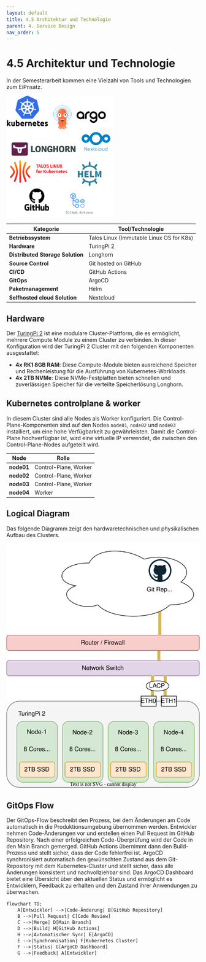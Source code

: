```yaml
---
layout: default
title: 4.5 Architektur und Technologie
parent: 4. Service Design
nav_order: 5
---
```


# 4.5 Architektur und Technologie

In der Semesterarbeit kommen eine Vielzahl von Tools und Technologien zum EiPnsatz.

![arch_bigpicture](../../resources/images/arch-bigpicture.png)

| **Kategorie**                    | **Tool/Technologie**                     |
| -------------------------------- | ---------------------------------------- |
| **Betriebssystem**               | Talos Linux (Immutable Linux OS for K8s) |
| **Hardware**                     | TuringPi 2                               |
| **Distributed Storage Solution** | Longhorn                                 |
| **Source Control**               | Git hosted on GitHub                     |
| **CI/CD**                        | GitHub Actions                           |
| **GitOps**                       | ArgoCD                                   |
| **Paketmanagement**              | Helm                                     |
| **Selfhosted cloud Solution**    | Nextcloud                                |

## Hardware

Der [TuringPi 2](https://turingpi.com/) ist eine modulare Cluster-Plattform, die es ermöglicht, mehrere Compute Module zu einem Cluster zu verbinden. In dieser Konfiguration wird der TuringPi 2 Cluster mit den folgenden Komponenten ausgestattet:

- **4x RK1 8GB RAM**: Diese Compute-Module bieten ausreichend Speicher und Rechenleistung für die Ausführung von Kubernetes-Workloads.
- **4x 2TB NVMe**: Diese NVMe-Festplatten bieten schnellen und zuverlässigen Speicher für die verteilte Speicherlösung Longhorn.

## Kubernetes controlplane & worker

In diesem Cluster sind alle Nodes als Worker konfiguriert. Die Control-Plane-Komponenten sind auf den Nodes `node01`, `node02` und `node03` installiert, um eine hohe Verfügbarkeit zu gewährleisten. Damit die Control-Plane hochverfügbar ist, wird eine virtuelle IP verwendet, die zwischen den Control-Plane-Nodes aufgeteilt wird.

| **Node**   | **Rolle**             |
| ---------- | --------------------- |
| **node01** | Control-Plane, Worker |
| **node02** | Control-Plane, Worker |
| **node03** | Control-Plane, Worker |
| **node04** | Worker                |

## Logical Diagram

Das folgende Diagramm zeigt den hardwaretechnischen und physikalischen Aufbau des Clusters.

![sem04-network](../../resources/images/sem04_network.svg)

## GitOps Flow

Der GitOps-Flow beschreibt den Prozess, bei dem Änderungen am Code automatisch in die Produktionsumgebung übernommen werden. Entwickler nehmen Code-Änderungen vor und erstellen einen Pull Request im GitHub Repository. Nach einer erfolgreichen Code-Überprüfung wird der Code in den Main Branch gemerged. GitHub Actions übernimmt dann den Build-Prozess und stellt sicher, dass der Code fehlerfrei ist. ArgoCD synchronisiert automatisch den gewünschten Zustand aus dem Git-Repository mit dem Kubernetes-Cluster und stellt sicher, dass alle Änderungen konsistent und nachvollziehbar sind. Das ArgoCD Dashboard bietet eine Übersicht über den aktuellen Status und ermöglicht es Entwicklern, Feedback zu erhalten und den Zustand ihrer Anwendungen zu überwachen.

```mermaid
flowchart TD;
    A[Entwickler] -->|Code-Änderung| B[GitHub Repository]
    B -->|Pull Request| C[Code Review]
    C -->|Merge| D[Main Branch]
    D -->|Build| H[GitHub Actions]
    H -->|Automatischer Sync| E[ArgoCD]
    E -->|Synchronisation| F[Kubernetes Cluster]
    F -->|Status| G[ArgoCD Dashboard]
    G -->|Feedback| A[Entwickler]
```
